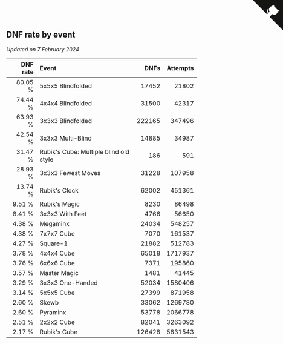 ## DNF rate by event

*Updated on  7 February 2024*

| DNF rate | Event | DNFs | Attempts |
| ---: | :--- | ---: | ---: |
| 80.05 % | 5x5x5 Blindfolded | 17452 | 21802 |
| 74.44 % | 4x4x4 Blindfolded | 31500 | 42317 |
| 63.93 % | 3x3x3 Blindfolded | 222165 | 347496 |
| 42.54 % | 3x3x3 Multi-Blind | 14885 | 34987 |
| 31.47 % | Rubik's Cube: Multiple blind old style | 186 | 591 |
| 28.93 % | 3x3x3 Fewest Moves | 31228 | 107958 |
| 13.74 % | Rubik's Clock | 62002 | 451361 |
| 9.51 % | Rubik's Magic | 8230 | 86498 |
| 8.41 % | 3x3x3 With Feet | 4766 | 56650 |
| 4.38 % | Megaminx | 24034 | 548257 |
| 4.38 % | 7x7x7 Cube | 7070 | 161537 |
| 4.27 % | Square-1 | 21882 | 512783 |
| 3.78 % | 4x4x4 Cube | 65018 | 1717937 |
| 3.76 % | 6x6x6 Cube | 7371 | 195860 |
| 3.57 % | Master Magic | 1481 | 41445 |
| 3.29 % | 3x3x3 One-Handed | 52034 | 1580406 |
| 3.14 % | 5x5x5 Cube | 27399 | 871958 |
| 2.60 % | Skewb | 33062 | 1269780 |
| 2.60 % | Pyraminx | 53778 | 2066778 |
| 2.51 % | 2x2x2 Cube | 82041 | 3263092 |
| 2.17 % | Rubik's Cube | 126428 | 5831543 |


<a href="https://github.com/jonatanklosko/wca_statistics" class="github-corner" aria-label="View source on Github"><svg width="80" height="80" viewBox="0 0 250 250" style="fill:#151513; color:#fff; position: absolute; top: 0; border: 0; right: 0;" aria-hidden="true"><path d="M0,0 L115,115 L130,115 L142,142 L250,250 L250,0 Z"></path><path d="M128.3,109.0 C113.8,99.7 119.0,89.6 119.0,89.6 C122.0,82.7 120.5,78.6 120.5,78.6 C119.2,72.0 123.4,76.3 123.4,76.3 C127.3,80.9 125.5,87.3 125.5,87.3 C122.9,97.6 130.6,101.9 134.4,103.2" fill="currentColor" style="transform-origin: 130px 106px;" class="octo-arm"></path><path d="M115.0,115.0 C114.9,115.1 118.7,116.5 119.8,115.4 L133.7,101.6 C136.9,99.2 139.9,98.4 142.2,98.6 C133.8,88.0 127.5,74.4 143.8,58.0 C148.5,53.4 154.0,51.2 159.7,51.0 C160.3,49.4 163.2,43.6 171.4,40.1 C171.4,40.1 176.1,42.5 178.8,56.2 C183.1,58.6 187.2,61.8 190.9,65.4 C194.5,69.0 197.7,73.2 200.1,77.6 C213.8,80.2 216.3,84.9 216.3,84.9 C212.7,93.1 206.9,96.0 205.4,96.6 C205.1,102.4 203.0,107.8 198.3,112.5 C181.9,128.9 168.3,122.5 157.7,114.1 C157.9,116.9 156.7,120.9 152.7,124.9 L141.0,136.5 C139.8,137.7 141.6,141.9 141.8,141.8 Z" fill="currentColor" class="octo-body"></path></svg></a><style>.github-corner:hover .octo-arm{animation:octocat-wave 560ms ease-in-out}@keyframes octocat-wave{0%,100%{transform:rotate(0)}20%,60%{transform:rotate(-25deg)}40%,80%{transform:rotate(10deg)}}@media (max-width:500px){.github-corner:hover .octo-arm{animation:none}.github-corner .octo-arm{animation:octocat-wave 560ms ease-in-out}}</style>
